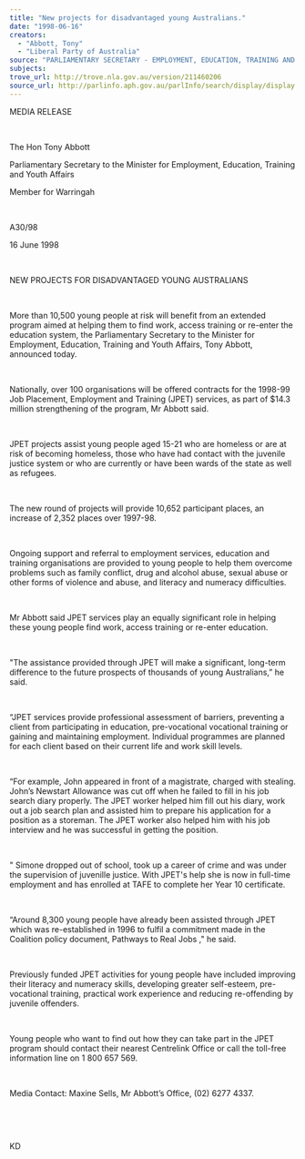 ```yaml
---
title: "New projects for disadvantaged young Australians."
date: "1998-06-16"
creators:
  - "Abbott, Tony"
  - "Liberal Party of Australia"
source: "PARLIAMENTARY SECRETARY - EMPLOYMENT, EDUCATION, TRAINING AND YOUTH AFFAIRS"
subjects:
trove_url: http://trove.nla.gov.au/version/211460206
source_url: http://parlinfo.aph.gov.au/parlInfo/search/display/display.w3p;query=Id%3A%22media/pressrel/92505%22
---
```


   

  MEDIA RELEASE

  

  The Hon Tony Abbott

  Parliamentary Secretary to the Minister for Employment, Education, 
Training and Youth Affairs

  Member for Warringah

  

  A30/98

  16 June 1998

  

  NEW PROJECTS FOR DISADVANTAGED 
YOUNG AUSTRALIANS

  

  More than 10,500 young people at   risk will benefit from 
an extended program aimed at helping them to find work, access training 
or re-enter the education system, the Parliamentary Secretary to the 
Minister for Employment, Education, Training and Youth Affairs, Tony 
Abbott, announced today.

  

  Nationally, over 100 organisations will be offered contracts for the 
1998-99 Job Placement, Employment and Training (JPET) services, as part 
of $14.3 million strengthening of the program, Mr Abbott said.

  

  JPET projects assist young people aged 15-21 who are homeless or are 
at risk of becoming homeless, those who have had contact with the juvenile 
justice system or who are currently or have been wards of the state 
as well as refugees.

  

  The new round of projects will provide 10,652 participant places, 
an increase of 2,352 places over 1997-98.

  

  Ongoing support and referral to employment services, education and 
training organisations are provided to young people to help them overcome 
problems such as family conflict, drug and alcohol abuse, sexual abuse 
or other forms of violence and abuse, and literacy and numeracy difficulties.

  

  Mr Abbott said JPET services play an equally significant role in helping 
these young people find work, access training or re-enter education.

  

  "The assistance provided through JPET will make a significant, 
long-term difference to the future prospects of thousands of young Australians,” 
he said.

  

  “JPET services provide professional assessment of barriers, preventing 
a client from participating in education, pre-vocational vocational 
training or gaining and maintaining employment. Individual programmes 
are planned for each client based on their current life and work skill 
levels.

  

  “For example,   John  appeared in front of a magistrate, 
charged with stealing. John’s Newstart Allowance was cut off when 
he failed to fill in his job search diary properly. The JPET worker 
helped him fill out his diary, work out a job search plan and assisted 
him to prepare his application for a position as a storeman. The JPET 
worker also helped him with his job interview and he was successful 
in getting the position.

  

  "  Simone  dropped out of school, took up a career of crime and 
was under the supervision of juvenille justice. With JPET's help she 
is now in full-time employment and has enrolled at TAFE to complete 
her Year 10 certificate.

  

  “Around 8,300 young people have already been assisted through JPET 
which was re-established in 1996 to fulfil a commitment made in the 
Coalition policy document,   Pathways to Real Jobs ," he said.

  

  Previously funded JPET activities for young people have included improving 
their literacy and numeracy skills, developing greater self-esteem, 
pre-vocational training, practical work experience and reducing re-offending 
by juvenile offenders.

  

  Young people who want to find out how they can take part in the JPET 
program should contact their nearest Centrelink Office or call the toll-free 
information line on 1 800 657 569.

  

  Media Contact: Maxine Sells, Mr Abbott’s Office, (02) 6277 4337.

  

  

  KD

